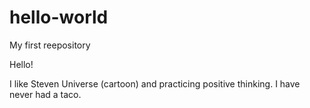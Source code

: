 # hello-world
My first reepository

Hello!

I like Steven Universe (cartoon) and practicing positive thinking.
I have never had a taco. 
